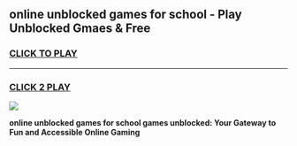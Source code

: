 
## online unblocked games for school - Play Unblocked Gmaes & Free
<h3>
<a href="https://premium.freeplayer.one?title=online_unblocked_games_for_school&ref=20F">CLICK TO PLAY</a></h3>
<hr>

<h3>
<a href="https://premium.freeplayer.one?title=online_unblocked_games_for_school&ref=20F">CLICK 2 PLAY</a>
  
</h3>

<a href="https://premium.freeplayer.one?title=online_unblocked_games_for_school&ref=20F/"><img src="https://clearcache.store/games.png"></a>


**online unblocked games for school games unblocked: Your Gateway to Fun and Accessible Online Gaming**
